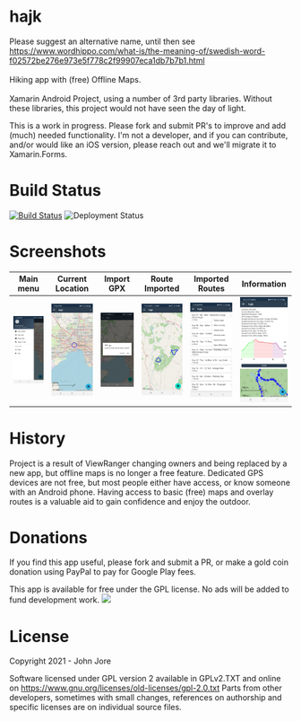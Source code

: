 # hajk 
Please suggest an alternative name, until then see https://www.wordhippo.com/what-is/the-meaning-of/swedish-word-f02572be276e973e5f778c2f99907eca1db7b7b1.html</br><br>
Hiking app with (free) Offline Maps.<br><br>
Xamarin Android Project, using a number of 3rd party libraries. Without these libraries, this project would not have seen the day of light.<br>

This is a work in progress. Please fork and submit PR's to improve and add (much) needed functionality. I'm not a developer, and if you can contribute, and/or would like an iOS version, please reach out and we'll migrate it to Xamarin.Forms.


# Build Status
[![Build Status](https://dev.azure.com/johnjore/hajk/_apis/build/status/johnjore.hajk?branchName=master)](https://dev.azure.com/johnjore/hajk/_build/latest?definitionId=3&branchName=master)
![Deployment Status](https://vsrm.dev.azure.com/johnjore/_apis/public/Release/badge/ed10b094-cc40-4607-a7e3-ad89daab836b/1/1)

# Screenshots
|  Main menu | Current Location | Import GPX | Route Imported | Imported Routes | Information
|  --- | --- | --- | --- | --- | --- |
|  <img src="https://github.com/johnjore/hajk/blob/master/Misc/Screenshots/Screenshot_20210626-173353_hajk.jpg" alt="screenshot" width="100px"/>  |  <img src="https://github.com/johnjore/hajk/blob/master/Misc/Screenshots/Screenshot_20210626-173345_hajk.jpg" alt="screenshot" width="100px"/>  |  <img src="https://github.com/johnjore/hajk/blob/master/Misc/Screenshots/Screenshot_20210523-212437_hajk.jpg" alt="screenshot" width="100px"/>  |  <img src="https://github.com/johnjore/hajk/blob/master/Misc/Screenshots/Screenshot_20210523-212507_hajk.jpg" alt="screenshot" width="100px"/> |  <img src="https://github.com/johnjore/hajk/blob/master/Misc/Screenshots/Screenshot_20210626-173518_hajk.jpg" alt="screenshot" width="100px"/> |  <img src="https://github.com/johnjore/hajk/blob/master/Misc/Screenshots/Screenshot_20220330-221854_hajk.jpg" alt="screenshot" width="100px"/> |

# History
Project is a result of ViewRanger changing owners and being replaced by a new app, but offline maps is no longer a free feature.
Dedicated GPS devices are not free, but most people either have access, or know someone with an Android phone. Having access to basic (free) maps and overlay routes
is a valuable aid to gain confidence and enjoy the outdoor.

# Donations
If you find this app useful, please fork and submit a PR, or make a gold coin donation using PayPal to pay for Google Play fees.

This app is available for free under the GPL license. No ads will be added to fund  development work.
[![](https://www.paypalobjects.com/en_US/i/btn/btn_donateCC_LG.gif)](https://www.paypal.com/cgi-bin/webscr?cmd=_s-xclick&hosted_button_id=S9U46YUSAH766)

# License
Copyright 2021 - John Jore

Software licensed under GPL version 2 available in GPLv2.TXT and online on https://www.gnu.org/licenses/old-licenses/gpl-2.0.txt
Parts from other developers, sometimes with small changes, references on authorship and specific licenses are on individual source files.
